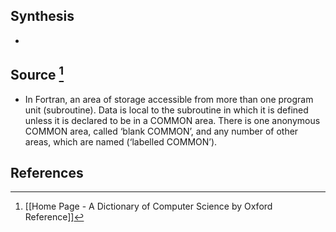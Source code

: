## Synthesis
- 
## Source [^1]
- In Fortran, an area of storage accessible from more than one program unit (subroutine). Data is local to the subroutine in which it is defined unless it is declared to be in a COMMON area. There is one anonymous COMMON area, called ‘blank COMMON’, and any number of other areas, which are named (‘labelled COMMON’).
## References

[^1]: [[Home Page - A Dictionary of Computer Science by Oxford Reference]]